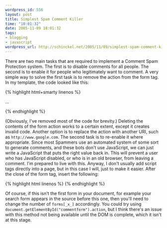 ```yaml
--- 
wordpress_id: 556
layout: post
title: Simplest Spam Comment Killer
time: "18:01:32"
date: 2005-11-09 18:01:32
tags: 
- blogging
- javascript
wordpress_url: http://schinckel.net/2005/11/09/simplest-spam-comment-killer/
---
```

There are two main tasks that are required to implement a Comment Spam Protection system. The first is to disable comments for all people. The second is to enable it for people who legitimately want to comment. A very simple way to solve the first task is to remove the action from the form tag. In my template, the code looked like this: 
    
{% highlight html+smarty linenos %}
    <form action="{$siteurl}/wp-comments-post.php" method="post" 
        id="commentform" name="commentform">
    ...
    </form>
{% endhighlight %}

(Obviously, I've removed most of the code for brevity.) Deleting the contents of the form action works to a certain extent, except it creates invalid code. Another option is to replace the action with another URI, such as `http://www.google.com`. The second task is to re-enable it where appropriate. Since most Spammers use an automated system of some sort to generate comments, and these bots don't use JavaScript, we can just write a JavaScript that puts the right value back in. This will prevent a user who has JavaScript disabled, or who is in an old browser, from leaving a comment. I'm prepared to live with this. Anyway, I don't usually add script tags directly into a page, but in this case I will, just to make it easier. After the close of the form tag, insert the following: 
    
{% highlight html linenos %}
    <script type="text/javascript">
        document.forms[0].action="{$siteurl}/wp-comments-post.php";
    </script>
{% endhighlight %}

Of course, if this isn't the first form in your document, for example your search form appears in the source before this one, then you'll need to change the number of `forms[_x_]` accordingly. You could try using `document.getElementById("commentform").action`, but I think there's an issue with this method not being available until the DOM is complete, which it isn't at this stage. 

